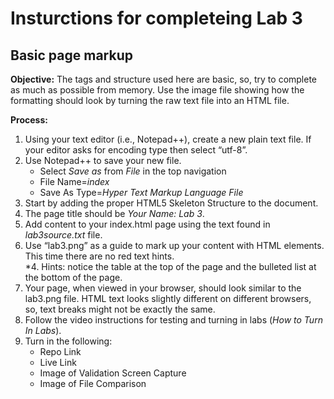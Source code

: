 # Insturctions for completeing Lab 3 
## Basic page markup

**Objective:**
The tags and structure used here are basic, so, try to complete as much as possible from memory. Use the image file showing how the formatting should look by turning the raw text file into an HTML file.

**Process:**
1. Using your text editor (i.e., Notepad++), create a new plain text file. If your editor asks for encoding type then select “utf-8”. 
1. Use Notepad++ to save your new file. 
    * Select *Save as* from *File* in the top navigation
    * File Name=*index*
    * Save As Type=*Hyper Text Markup Language File*
1. Start by adding the proper HTML5 Skeleton Structure to the document.
1. The page title should be *Your Name: Lab 3*.
1. Add content to your index.html page using the text found in *lab3source.txt* file. 
1. Use “lab3.png” as a guide to mark up your content with HTML elements. This time there are no red text hints.  
    *4.	Hints: notice the table at the top of the page and the bulleted list at the bottom of the page.
1. Your page, when viewed in your browser, should look similar to the lab3.png file. HTML text looks slightly different on different browsers, so, text breaks might not be exactly the same.
1. Follow the video instructions for testing and turning in labs (*How to Turn In Labs*). 
1. Turn in the following:
    * Repo Link
    * Live Link
    * Image of Validation Screen Capture
    * Image of File Comparison

  


